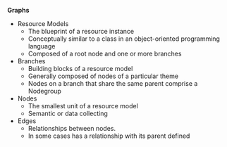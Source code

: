 
**Graphs**

- Resource Models
    - The blueprint of a resource instance
    - Conceptually similar to a class in an object-oriented programming language
    - Composed of a root node and one or more branches
- Branches
    - Building blocks of a resource model
    - Generally composed of nodes of a particular theme
    - Nodes on a branch that share the same parent comprise a Nodegroup
- Nodes
    - The smallest unit of a resource model
    - Semantic or data collecting
- Edges
    - Relationships between nodes.
    - In some cases has a relationship with its parent defined
